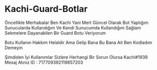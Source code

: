 # Kachi-Guard-Botlar
Öncellikle Merhabalar Ben Kachi Yani Mert Güncel Olarak Bot Yaptığım Sunucularda Kullandığım Ve Kendi Sunucumda Kullandığım Sağlam Sekmelere Dayanabilen Bir Guard Botu Veriyorum

Botu Kullanın Hakkım Helaldir Ama Gelip Bana Bu Bana Ait Ben Kodladım Demeyin 

Şimdiden İyi Kullanımlar Sizlere Herhangi Bir Sorun Olursa Kachi#1939 Mesaj Atınız ID : 717709392119857203
